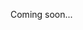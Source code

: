 Coming soon...

<!--
# FortiWeb-VM Active-Active HA Cluster Deployment

|1-Button-Deployment CFT Templates|
|:-:|
|FortiWeb Active-Active HA (New VPC)|
|[![Deploy to AWS](https://github.com/40net-cloud/fortinet-aws-solutions/blob/master/FortiGate/Active-Passive-Multi-Zone/images/aws_cft_image.png)](https://console.aws.amazon.com/cloudformation/home#/stacks/create/review?templateURL=https://ftnt-cfts.s3.amazonaws.com/fwb/fwb_aa_newvpc.yaml&stackName=FortiWeb-Active-Active-New-VPC)|
|FortiWeb Active-Active HA (Existing VPC)|
|[![Deploy to AWS](https://github.com/40net-cloud/fortinet-aws-solutions/blob/master/FortiGate/Active-Passive-Multi-Zone/images/aws_cft_image.png)](https://console.aws.amazon.com/cloudformation/home#/stacks/create/review?templateURL=https://ftnt-cfts.s3.amazonaws.com/fwb/fwb_aa_existingvpc.yaml&stackName=FortiWeb-Active-Active-Existing-VPC)|
-->
